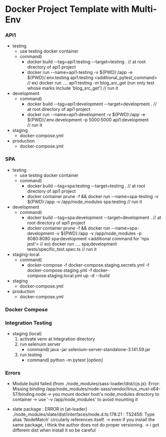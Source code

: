 # Docker Project Template with Multi-Env

### API1
  - testing
     - use testing docker container
      - command)
        - docker build --tag=api1:testing --target=testing . 
          // at root directory of api1 project
        - docker run --name=api1-testing -v ${PWD}:/app -e ${PWD}/.env.testing api1:testing <additional_pytest_command>
          // ex) docker run .... api1:testing -m blog_src_get (run only test whose marks include 'blog_src_get')
          // run it
  - development
     - command)
        - docker build --tag=api1:development --target=development . 
          // at root directory of api1 project
        - docker run --name=api1-development -v ${PWD}:/app -e ${PWD}/.env.development -p 5000:5000 api1:development  
          // run it
  - staging
     - docker-compose.yml
  - production
     - docker-compose.yml

### SPA
  - testing
     - use testing docker container
      - command)
        - docker build --tag=spa:testing --target=testing . 
          // at root directory of api1 project
        - docker container prune -f && docker run --name=spa-testing -v ${PWD}:/app -v /app/node_modules spa:testing 
          // run it
  - development
     - command)
        - docker build --tag=spa:development --target=development . 
          // at root directory of api1 project
        - docker container prune -f && docker run --name=spa-development -v ${PWD}:/app -v /app/node_modules -p 8080:8080 spa:development <additional command for 'npx jest'>
          // ex) docker run .... spa;development tests/specific_test.spec.ts
          // run it
  - staging-local
     - command)
        - docker-compose -f docker-compose.staging.secrets.yml -f docker-compose.staging.yml -f docker-compose.staging.local.yml up -d --build
  - staging
     - docker-compose.yml
  - production
     - docker-compose.yml
     
### Docker Compose

### Integration Testing
  - staging (local)
    1. activate venv at Integration directory
    2. run selenuim server
        - command) java -jar selenium-server-standalone-3.141.59.jar
    3. run testing 
        - command) python -m pytest [option]
     

### Errors
  - Module build failed (from ./node_modules/sass-loader/dist/cjs.js):
    Error: Missing binding /app/node_modules/node-sass/vendor/linux_musl-x64-57/binding.node
      -> you mount docker host's node_modules directory to container
      -> use '-v /app/node_modules' to avoid mounting it
      
  - slate package
    : ERROR in [at-loader] ./node_modules/slate/dist/interfaces/node.d.ts:178:21 
    : TS2456: Type alias 'NodeMatch' circularly references itself.
      -> even if you install the same package, i think the author does not do proper versioning.
      -> i got different dist when install it so be careful

